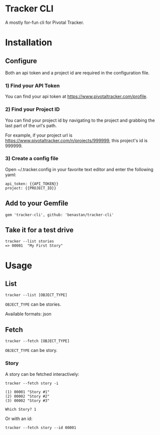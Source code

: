 # Tracker CLI

A mostly for-fun cli for Pivotal Tracker.

# Installation

## Configure

Both an api token and a project id are required in the configuration file.

### 1) Find your API Token

You can find your api token at https://www.pivotaltracker.com/profile.

### 2) Find your Project ID

You can find your project id by navigating to the project and grabbing the last part of the url's path.

For example, if your project url is https://www.pivotaltracker.com/n/projects/999999, this project's id is 999999.

### 3) Create a config file

Open ~/.tracker.config in your favorite text editor and enter the following yaml:

```
api_token: {{API_TOKEN}}
project: {{PROJECT_ID}}
```

## Add to your Gemfile

```
gem 'tracker-cli', github: 'benastan/tracker-cli'
```

## Take it for a test drive

```
tracker --list stories
=> 00001  "My First Story"
```

# Usage

## List

```
tracker --list [OBJECT_TYPE]
```

`OBJECT_TYPE` can be stories.

Available formats: json

## Fetch

```
tracker --fetch [OBJECT_TYPE]
```

`OBJECT_TYPE` can be story.
 
### Story

A story can be fetched interactively: 

```
tracker --fetch story -i
 
(1) 00001 "Story #1"
(2) 00002 "Story #2"
(3) 00002 "Story #3"
 
Which Story? 1
```

Or with an id: 

```
tracker --fetch story --id 00001
```
